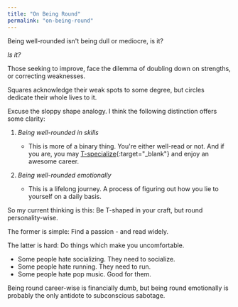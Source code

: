 ```yaml
---
title: "On Being Round"
permalink: "on-being-round"
---
```


Being well-rounded isn't being dull or mediocre, is it?

*Is it?*

Those seeking to improve, face the dilemma of doubling down on strengths, or correcting weaknesses.

Squares acknowledge their weak spots to some degree, but circles dedicate their whole lives to it.

Excuse the sloppy shape analogy. I think the following distinction offers some clarity:

1. *Being well-rounded in skills*

    * This is more of a binary thing. You're either well-read or not. And if you are, you may [T-specialize](https://en.wikipedia.org/wiki/T-shaped_skills){:target="_blank"} and enjoy an awesome career.

2. *Being well-rounded emotionally*

    * This is a lifelong journey. A process of figuring out how you lie to yourself on a daily basis.

So my current thinking is this: Be T-shaped in your craft, but round personality-wise.

The former is simple: Find a passion - and read widely.

The latter is hard: Do things which make you uncomfortable.

* Some people hate socializing. They need to socialize.
* Some people hate running. They need to run.
* Some people hate pop music. Good for them.

Being round career-wise is financially dumb, but being round emotionally is probably the only antidote to subconscious sabotage.
